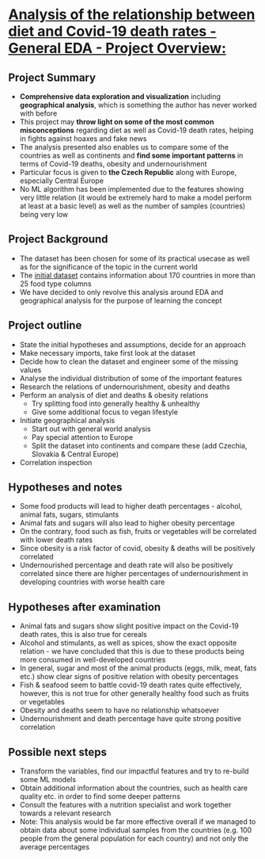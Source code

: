 # [Analysis of the relationship between diet and Covid-19 death rates - General EDA - Project Overview:](https://t-ded.github.io/t-ded-portfolio/projects/covid-diet/)

## Project Summary

- **Comprehensive data exploration and visualization** including **geographical analysis**, which is something the author has never worked with before
- This project may **throw light on some of the most common misconceptions** regarding diet as well as Covid-19 death rates, helping in fights against hoaxes and fake news
- The analysis presented also enables us to compare some of the countries as well as continents and **find some important patterns** in terms of Covid-19 deaths, obesity and undernourishment
- Particular focus is given to **the Czech Republic** along with Europe, especially Central Europe
- No ML algorithm has been implemented due to the features showing very little relation (it would be extremely hard to make a model perform at least at a basic level) as well as the number of samples (countries) being very low

## Project Background

- The dataset has been chosen for some of its practical usecase as well as for the significance of the topic in the current world
- The [initial dataset](https://www.kaggle.com/mariaren/covid19-healthy-diet-dataset) contains information about 170 countries in more than 25 food type columns
- We have decided to only revolve this analysis around EDA and geographical analysis for the purpose of learning the concept

## Project outline
      
- State the initial hypotheses and assumptions, decide for an approach 
- Make necessary imports, take first look at the dataset
- Decide how to clean the dataset and engineer some of the missing values
- Analyse the individual distribution of some of the important features
- Research the relations of undernourishment, obesity and deaths
- Perform an analysis of diet and deaths & obesity relations
  - Try splitting food into generally healthy & unhealthy
  - Give some additional focus to vegan lifestyle
- Initiate geographical analysis
  - Start out with general world analysis
  - Pay special attention to Europe
  - Split the dataset into continents and compare these (add Czechia, Slovakia & Central Europe)
- Correlation inspection

## Hypotheses and notes

- Some food products will lead to higher death percentages - alcohol, animal fats, sugars, stimulants
- Animal fats and sugars will also lead to higher obesity percentage
- On the contrary, food such as fish, fruits or vegetables will be correlated with lower death rates
- Since obesity is a risk factor of covid, obesity & deaths will be positively correlated
- Undernourished percentage and death rate will also be positively correlated since there are higher percentages of undernourishment in developing countries with worse health care
        
## Hypotheses after examination

- Animal fats and sugars show slight positive impact on the Covid-19 death rates, this is also true for cereals
- Alcohol and stimulants, as well as spices, show the exact opposite relation - we have concluded that this is due to these products being more consumed in well-developed countries
- In general, sugar and most of the animal products (eggs, milk, meat, fats etc.) show clear signs of positive relation with obesity percentages
- Fish & seafood seem to battle covid-19 death rates quite effectively, however, this is not true for other generally healthy food such as fruits or vegetables
- Obesity and deaths seem to have no relationship whatsoever
- Undernourishment and death percentage have quite strong positive correlation

## Possible next steps

- Transform the variables, find our impactful features and try to re-build some ML models
- Obtain additional information about the countries, such as health care quality etc. in order to find some deeper patterns
- Consult the features with a nutrition specialist and work together towards a relevant research
- Note: This analysis would be far more effective overall if we managed to obtain data about some individual samples from the countries (e.g. 100 people from the general population for each country) and not only the average percentages

